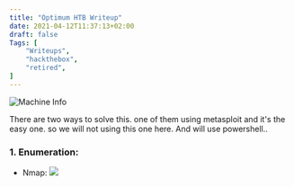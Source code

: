 ```yaml
---
title: "Optimum HTB Writeup"
date: 2021-04-12T11:37:13+02:00
draft: false
Tags: [
    "Writeups",
    "hackthebox",
    "retired",
]
---
```

![Machine Info](/images/optimum/1.png)

There are two ways to solve this. one of them using metasploit and it's the easy one. so we will not using this one here. And will use powershell..

### 1. Enumeration:
* Nmap:
![](/images/optimum/2.png)



